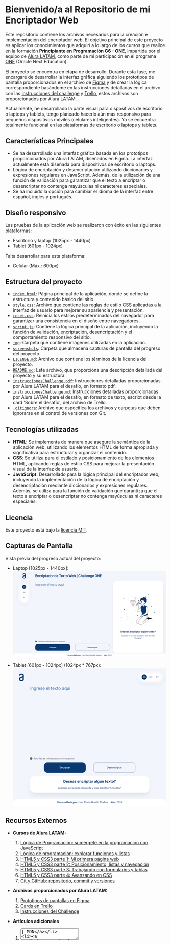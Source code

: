 # Bienvenido/a al Repositorio de mi Encriptador Web

Este repositorio contiene los archivos necesarios para la creación e implementación del encriptador web. El objetivo principal de este proyecto es aplicar los conocimientos que adquirí a lo largo de los cursos que realice en la formación **Principiante en Programación G6 - ONE**, impartida por el equipo de [Alura LATAM](https://www.aluracursos.com), como parte de mi participación en el programa [ONE](https://www.oracle.com/lad/education/oracle-next-education) (Oracle Next Education).

El proyecto se encuentra en etapa de desarrollo. Durante esta fase, me encargaré de desarrollar la interfaz gráfica siguiendo los prototipos de pantalla proporcionados en el archivo de [Figma](https://www.figma.com/file/trP3p5nEh7XUyB3n2bomjP/Alura-Challenge---Desaf%C3%ADo-1---L%C3%B3gica?type=design&node-id=0-1&mode=design&t=CN0oLmGKgNSHYZUe-0) y de crear la lógica correspondiente basándome en las instrucciones detalladas en el archivo con las [instrucciones del challenge](Instrucciones_challenge.pdf) y [Trello](https://trello.com/b/WTdfcewC/encriptador-de-texto-alura-challenges-one), estos archivos son proporcionados por Alura LATAM.

Actualmente, he desarrollado la parte visual para dispositivos de escritorio o laptops y tablets, tengo planeado hacerlo aún más responsivo para pequeños dispositivos móviles (celulares inteligentes). Ya se encuentra totalmente funcional en las plataformas de escritorio o laptops y tablets.


## Características Principales

  - Se ha desarrollado una interfaz gráfica basada en los prototipos proporcionados por Alura LATAM, diseñados en Figma. La interfaz actualmente está diseñada para dispositivos de escritorio o laptops.
  - Lógica de encriptación y desencriptación utilizando diccionarios y expresiones regulares en JavaScript. Además, de la utilización de una función de validación para garantizar que el texto a encriptar o desencriptar no contenga mayúsculas ni caracteres especiales.
  - Se ha incluido la opción para cambiar el idioma de la interfaz entre español, inglés y portugués.


## Diseño responsivo

Las pruebas de la aplicación web se realizaron con éxito en las siguientes plataformas:
  - Escritorio y laptop (1025px - 1440px)
  - Tablet (601px - 1024px)

Falta desarrollar para esta plataforma:
  - Celular (Máx.: 600px)


## Estructura del proyecto

  - [`index.html`](index.html): Página principal de la aplicación, donde se define la estructura y contenido básico del sitio.
  - [`style.css`](style.css): Archivo que contiene las reglas de estilo CSS aplicadas a la interfaz de usuario para mejorar su apariencia y presentación.
  - [`reset.css`](reset.css): Reinicia los estilos predeterminados del navegador para garantizar una consistencia en el diseño entre navegadores.
  - [`script.js`](script.js): Contiene la lógica principal de la aplicación, incluyendo la función de validación, encriptación, desencriptación y el comportamiento responsivo del sitio.
  - [`img`](img/): Carpeta que contiene imágenes utilizadas en la aplicación.
  - [`screenshots`](screenshots/): Carpeta que almacena capturas de pantalla del progreso del proyecto.
  - [`LICENSE.md`](LICENSE.md): Archivo que contiene los términos de la licencia del proyecto.
  - [`README.md`](README.md): Este archivo, que proporciona una descripción detallada del proyecto y su estructura.
  - [`instruccionesChallenge.pdf`](instruccionesChallenge.pdf): Instrucciones detalladas proporcionadas por Alura LATAM para el desafío, en formato pdf.
  - [`instruccionesChallenge.md`](instruccionesChallenge.md): Instrucciones detalladas proporcionadas por Alura LATAM para el desafío, en formato de texto, escriot desde la card 'Sobre el desafío', del archivo de Trello.
  - [`.gitignore`](.gitignore): Archivo que especifica los archivos y carpetas que deben ignorarse en el control de versiones con Git.


## Tecnologías utilizadas

  - **HTML**: Se implementa de manera que asegure la semántica de la aplicación web, utilizando los elementos HTML de forma apropiada y significativa para estructurar y organizar el contenido.
  - **CSS**: Se utiliza para el estilado y posicionamiento de los elementos HTML, aplicando reglas de estilo CSS para mejorar la presentación visual de la interfaz de usuario.
  - **JavaScript**: Desarrollado para la lógica principal del encriptador web, incluyendo la implementación de la lógica de encriptación y desencriptación mediante diccionarios y expresiones regulares. Además, se utiliza para la función de validación que garantiza que el texto a encriptar o desencriptar no contenga mayúsculas ni caracteres especiales.


## Licencia

Este proyecto está bajo la [licencia MIT](LICENSE.md).


## Capturas de Pantalla

Vista previa del progreso actual del proyecto:
  - Laptop [1025px - 1440px]:
  ![Progreso actual en la parte de HTML, CSS y JavaScript, en laptops](screenshots/image5.png)

  - Tablet [601px - 1024px] (1024px * 767px):
  ![Progreso actual en la parte de HTML, CSS y JavaScript, en tablets](screenshots/image6.png)
  

## Recursos Externos

  - **Cursos de Alura LATAM:**
    1. [Lógica de Programación: sumérgete en la programación con JavaScript](https://www.aluracursos.com/curso-online-logica-programacion-sumergete-programacion-javascript)
    2. [Lógica de programación: explorar funciones y listas](https://www.aluracursos.com/curso-online-logica-programacion-explorar-funciones-listas)
    3. [HTML5 y CSS3 parte 1: Mi primera página web](https://www.aluracursos.com/curso-online-html5-css3-primera-pagina-web)
    4. [HTML5 y CSS3 parte 2: Posicionamiento, listas y navegación](https://www.aluracursos.com/curso-online-html5-css3-posicionamiento-listas-navegacion)
    5. [HTML5 y CSS3 parte 3: Trabajando con formularios y tablas](https://www.aluracursos.com/curso-online-html5-css3-formularios-tablas)
    6. [HTML5 y CSS3 parte 4: Avanzando en CSS](https://www.aluracursos.com/curso-online-html5-css3-avanzando-css)
    7. [Git y GitHub: repositorio, commit y versiones](https://www.aluracursos.com/curso-online-git-github-repositorio-commit-versiones)
  
  - **Archivos proporcionados por Alura LATAM:**
    1. [Prototipos de pantallas en Figma](https://www.figma.com/file/trP3p5nEh7XUyB3n2bomjP/Alura-Challenge---Desaf%C3%ADo-1---L%C3%B3gica?type=design&node-id=0-1&mode=design&t=CN0oLmGKgNSHYZUe-0)
    2. [Cards en Trello](https://trello.com/b/WTdfcewC/encriptador-de-texto-alura-challenges-one)
    3. [Instrucciones del Challenge](Instrucciones_challenge.pdf)

  - **Artículos adicionales**
    1. [<textarea> | MDN](https://developer.mozilla.org/es/docs/Web/HTML/Element/textarea)
    2. [Interact with the clipboard | MDN](https://developer.mozilla.org/en-US/docs/Mozilla/Add-ons/WebExtensions/Interact_with_the_clipboard)
    3. [Style display Property | W3 Schools](https://www.w3schools.com/jsref/prop_style_display.asp)
    4. [margin | MDN](https://developer.mozilla.org/es/docs/Web/CSS/margin)
    5. [Expresiones Regulares | MDN](https://developer.mozilla.org/es/docs/Web/JavaScript/Guide/Regular_expressions)